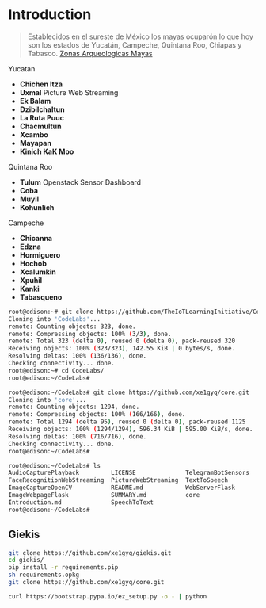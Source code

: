 # Introduction

> Establecidos en el sureste de México los mayas ocuparón lo que hoy son los estados de Yucatán, Campeche, Quintana Roo, Chiapas y Tabasco. [Zonas Arqueologicas Mayas](http://www.en-yucatan.com.mx/mundo-maya/)

Yucatan

- __Chichen Itza__
- __Uxmal__ Picture Web Streaming
- __Ek Balam__ 
- __Dzibilchaltun__ 
- __La Ruta Puuc__
- __Chacmultun__
- __Xcambo__
- __Mayapan__
- __Kinich KaK Moo__

Quintana Roo

- __Tulum__ Openstack Sensor Dashboard
- __Coba__
- __Muyil__
- __Kohunlich__

Campeche

- __Chicanna__
- __Edzna__
- __Hormiguero__
- __Hochob__
- __Xcalumkin__
- __Xpuhil__
- __Kanki__
- __Tabasqueno__

```sh
root@edison:~# git clone https://github.com/TheIoTLearningInitiative/CodeLabs.git
Cloning into 'CodeLabs'...
remote: Counting objects: 323, done.
remote: Compressing objects: 100% (3/3), done.
remote: Total 323 (delta 0), reused 0 (delta 0), pack-reused 320
Receiving objects: 100% (323/323), 142.55 KiB | 0 bytes/s, done.
Resolving deltas: 100% (136/136), done.
Checking connectivity... done.
root@edison:~# cd CodeLabs/
root@edison:~/CodeLabs# 
```

```sh
root@edison:~/CodeLabs# git clone https://github.com/xe1gyq/core.git
Cloning into 'core'...
remote: Counting objects: 1294, done.
remote: Compressing objects: 100% (166/166), done.
remote: Total 1294 (delta 95), reused 0 (delta 0), pack-reused 1125
Receiving objects: 100% (1294/1294), 596.34 KiB | 595.00 KiB/s, done.
Resolving deltas: 100% (716/716), done.
Checking connectivity... done.
root@edison:~/CodeLabs# 
```

```sh
root@edison:~/CodeLabs# ls
AudioCapturePlayback         LICENSE              TelegramBotSensors
FaceRecognitionWebStreaming  PictureWebStreaming  TextToSpeech
ImageCaptureOpenCV           README.md            WebServerFlask
ImageWebpageFlask            SUMMARY.md           core                          
Introduction.md              SpeechToText                                       
root@edison:~/CodeLabs# 
```

## Giekis

```sh
git clone https://github.com/xe1gyq/giekis.git
cd giekis/
pip install -r requirements.pip
sh requirements.opkg
git clone https://github.com/xe1gyq/core.git
```

```sh
curl https://bootstrap.pypa.io/ez_setup.py -o - | python
```